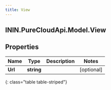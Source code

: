 ```yaml
---
title: View
---
```

## ININ.PureCloudApi.Model.View

## Properties

|Name | Type | Description | Notes|
|------------ | ------------- | ------------- | -------------|
| **Url** | **string** |  | [optional] |
{: class="table table-striped"}



